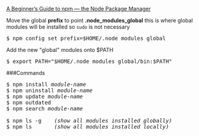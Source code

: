[A Beginner’s Guide to npm — the Node Package Manager](https://www.sitepoint.com/beginners-guide-node-package-manager/)  

Move the global <b>prefix</b> to point <b>.node_modules_global</b> this is where global modules will be installed so `sudo` is not necessary
<pre>
$ npm config set prefix=$HOME/.node_modules_global
</pre>

Add the new "global" modules onto $PATH
<pre>
$ export PATH="$HOME/.node_modules_global/bin:$PATH"
</pre>

###Commands
<pre>
$ npm install <em>module-name</em>   
$ npm uninstall <em>module-name</em>   
$ npm update <em>module-name</em>   
$ npm outdated  
$ npm search <em>module-name</em>  
  
$ npm ls -g    <em>(show all modules installed globally)</em>   
$ npm ls       <em>(show all modules installed locally)</em>
</pre>
